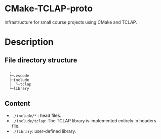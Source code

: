 # CMake-TCLAP-proto
Infrastructure for small course projects using CMake and TCLAP.

# Description
## File directory structure
```
  .
  ├─.vscode
  ├─include
  │  └─tclap
  └─library
```
## Content
 + `./include/*` : head files.
 + `./include/tclap`:  The TCLAP library is implemented entirely in headers file.
 + `./library`: user-defined library.
